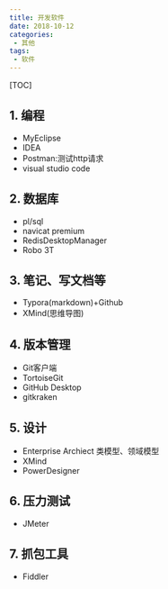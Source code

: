 ```yaml
---
title: 开发软件
date: 2018-10-12
categories: 
 - 其他
tags: 
 - 软件
---
```


[TOC]

## 1. 编程

- MyEclipse
- IDEA
- Postman:测试http请求
- visual studio code

## 2. 数据库

- pl/sql
- navicat premium
- RedisDesktopManager
- Robo 3T

## 3. 笔记、写文档等

- Typora(markdown)+Github
- XMind(思维导图)

## 4. 版本管理

- Git客户端
- TortoiseGit
- GitHub Desktop
- gitkraken

## 5. 设计

- Enterprise Archiect 类模型、领域模型
- XMind
- PowerDesigner

## 6. 压力测试

- JMeter

## 7. 抓包工具

- Fiddler